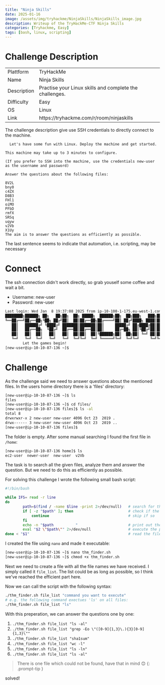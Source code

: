 ```yaml
---
title: "Ninja Skills"
date: 2025-01-16
image: /assets/img/tryhackme/NinjaSkills/NinjaSkills_image.jpg
description: Writeup of the TryHackMe-CTF Ninja Skills
categories: [Tryhackme, Easy]
tags: [bash, linux, scripting]
---
```


# Challenge Description
<center>
<table>
  <tr>
    <td>Plattform</td>
    <td>TryHackMe</td>
  </tr>
  <tr>
    <td>Name</td>
    <td>Ninja Skills</td>
  </tr>
  <tr>
    <td>Description</td>
    <td>Practise your Linux skills and complete the challenges.</td>
  </tr>
  <tr>
    <td>Difficulty</td>
    <td>Easy</td>
  </tr>
  <tr>
    <td>OS</td>
    <td>Linux</td>
  </tr>
  <tr>
    <td>Link</td>
    <td>https://tryhackme.com/r/room/ninjaskills</td>
  </tr>
</table>
</center>

The challenge description give use SSH credentials to directly connect to the machine.

```text
  Let's have some fun with Linux. Deploy the machine and get started.

This machine may take up to 3 minutes to configure.

(If you prefer to SSH into the machine, use the credentials new-user as the username and password)

Answer the questions about the following files:

8V2L
bny0
c4ZX
D8B3
FHl1
oiMO
PFbD
rmfX
SRSq
uqyw
v2Vb
X1Uy
The aim is to answer the questions as efficiently as possible.
```
The last sentence seems to indicate that automation, i.e. scripting, may be necessary

# Connect
The ssh connection didn't work directly, so grab youself some coffee and wait a bit. 
- Username: new-user
- Password: new-user

```bash
Last login: Wed Jan  8 19:37:08 2025 from ip-10-100-1-175.eu-west-1.compute.internal
████████╗██████╗ ██╗   ██╗██╗  ██╗ █████╗  ██████╗██╗  ██╗███╗   ███╗███████╗
╚══██╔══╝██╔══██╗╚██╗ ██╔╝██║  ██║██╔══██╗██╔════╝██║ ██╔╝████╗ ████║██╔════╝
   ██║   ██████╔╝ ╚████╔╝ ███████║███████║██║     █████╔╝ ██╔████╔██║█████╗  
   ██║   ██╔══██╗  ╚██╔╝  ██╔══██║██╔══██║██║     ██╔═██╗ ██║╚██╔╝██║██╔══╝  
   ██║   ██║  ██║   ██║   ██║  ██║██║  ██║╚██████╗██║  ██╗██║ ╚═╝ ██║███████╗
   ╚═╝   ╚═╝  ╚═╝   ╚═╝   ╚═╝  ╚═╝╚═╝  ╚═╝ ╚═════╝╚═╝  ╚═╝╚═╝     ╚═╝╚══════╝
        Let the games begin!
[new-user@ip-10-10-87-136 ~]$
```

# Challenge
As the challenge said we need to answer questions about the mentioned files. In the users home directory there is a 'files' directory:
```bash
[new-user@ip-10-10-87-136 ~]$ ls
files
[new-user@ip-10-10-87-136 ~]$ cd files/
[new-user@ip-10-10-87-136 files]$ ls -al
total 8
drwxrwxr-x 2 new-user new-user 4096 Oct 23  2019 .
drwx------ 3 new-user new-user 4096 Oct 23  2019 ..
[new-user@ip-10-10-87-136 files]$ 
```
The folder is empty. After some manual searching I found the first file in `/home`:
```bash
[new-user@ip-10-10-87-136 home]$ ls
ec2-user  newer-user  new-user  v2Vb
```
The task is to search all the given files, analyze them and answer the question. But we need to do this as efficiently as possible.

For solving this challenge I wrote the following small bash script:
```bash
#!/bin/bash

while IFS= read -r line
do
        path=$(find / -name $line -print 2>/dev/null)   # search for the file
        if [ -z "$path" ]; then                         # check if the path is empty 
            continue                                    # skip if so
        fi
        echo -n "$path          "                       # print out the filepath
        eval "$2 \"$path\"" 2>/dev/null                 # execute the provided command
done < "$1"                                             # read the file list file
```
I created the file using `nano` and made it executable:
```bash
[new-user@ip-10-10-87-136 ~]$ nano thm_finder.sh
[new-user@ip-10-10-87-136 ~]$ chmod +x thm_finder.sh
```
Next we need to create a file with all the file names we have received. I simply called it `file_list`.
The list could be as long as possible, so I think we've reached the efficient part here.

Now we can call the script with the following syntax:
```bash
./thm_finder.sh file_list "command you want to execute"
# e.g. the following command exectues 'ls' on all files:
./thm_finder.sh file_list "ls"
```

With this preperation, we can answer the questions one by one:
1. `./thm_finder.sh file_list "ls -al"`
2. `./thm_finder.sh file_list "grep -Eo \"([0-9]{1,3}\.){3}[0-9]{1,3}\""`
3. `./thm_finder.sh file_list "sha1sum"`
4. `./thm_finder.sh file_list "wc -l"`
5. `./thm_finder.sh file_list "ls -ln"`
6. `./thm_finder.sh file_list "ls -al"`

<!-- markdownlint-capture -->
<!-- markdownlint-disable -->
> There is one file which could not be found, have that in mind :blush:
{: .prompt-tip }
<!-- markdownlint-restore -->

solved!
